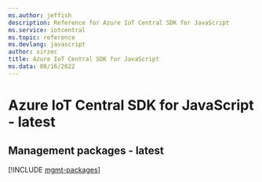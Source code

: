 ```yaml
---
ms.author: jeffish
description: Reference for Azure IoT Central SDK for JavaScript
ms.service: iotcentral
ms.topic: reference
ms.devlang: javascript
author: xirzec
title: Azure IoT Central SDK for JavaScript
ms.data: 08/16/2022
---
```

# Azure IoT Central SDK for JavaScript - latest

## Management packages - latest
[!INCLUDE [mgmt-packages](iot-central-mgmt-index.md)]
